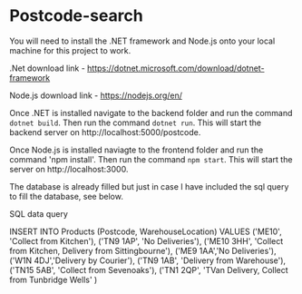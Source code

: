 # Postcode-search

You will need to install the .NET framework and Node.js onto your local machine for this project to work.

.Net download link - https://dotnet.microsoft.com/download/dotnet-framework

Node.js download link - https://nodejs.org/en/

Once .NET is installed navigate to the backend folder and run the command `dotnet build`.
Then run the command `dotnet run`.
This will start the backend server on http://localhost:5000/postcode.

Once Node.js is installed naviagte to the frontend folder and run the command 'npm install'.
Then run the command `npm start`.
This will start the server on http://localhost:3000.

The database is already filled but just in case I have included the sql query to fill the database, see below.

SQL data query 

INSERT INTO Products
(Postcode, WarehouseLocation)
VALUES ('ME10', 'Collect from Kitchen'),
('TN9 1AP', 'No Deliveries'),
('ME10 3HH', 'Collect from Kitchen, Delivery from
Sittingbourne'),
('ME9 1AA','No Deliveries'),
('W1N 4DJ','Delivery by Courier'),
('TN9 1AB', 'Delivery from Warehouse'),
('TN15 5AB', 'Collect from Sevenoaks'),
('TN1 2QP', 'TVan Delivery, Collect from Tunbridge Wells' )

